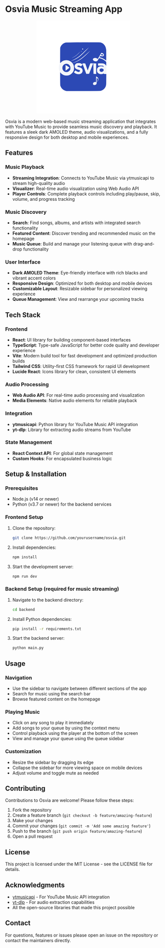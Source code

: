 # Osvia Music Streaming App

<p align="center">
  <img src="public/osvia.svg" alt="Osvia Logo" width="300">
</p>

Osvia is a modern web-based music streaming application that integrates with YouTube Music to provide seamless music discovery and playback. It features a sleek dark AMOLED theme, audio visualizations, and a fully responsive design for both desktop and mobile experiences.

## Features

### Music Playback
- **Streaming Integration**: Connects to YouTube Music via ytmusicapi to stream high-quality audio
- **Visualizer**: Real-time audio visualization using Web Audio API
- **Player Controls**: Complete playback controls including play/pause, skip, volume, and progress tracking

### Music Discovery
- **Search**: Find songs, albums, and artists with integrated search functionality
- **Featured Content**: Discover trending and recommended music on the homepage
- **Music Queue**: Build and manage your listening queue with drag-and-drop functionality

### User Interface
- **Dark AMOLED Theme**: Eye-friendly interface with rich blacks and vibrant accent colors
- **Responsive Design**: Optimized for both desktop and mobile devices
- **Customizable Layout**: Resizable sidebar for personalized viewing experience
- **Queue Management**: View and rearrange your upcoming tracks

## Tech Stack

### Frontend
- **React**: UI library for building component-based interfaces
- **TypeScript**: Type-safe JavaScript for better code quality and developer experience
- **Vite**: Modern build tool for fast development and optimized production builds
- **Tailwind CSS**: Utility-first CSS framework for rapid UI development
- **Lucide React**: Icons library for clean, consistent UI elements

### Audio Processing
- **Web Audio API**: For real-time audio processing and visualization
- **Media Elements**: Native audio elements for reliable playback

### Integration
- **ytmusicapi**: Python library for YouTube Music API integration
- **yt-dlp**: Library for extracting audio streams from YouTube

### State Management
- **React Context API**: For global state management
- **Custom Hooks**: For encapsulated business logic

## Setup & Installation

### Prerequisites
- Node.js (v14 or newer)
- Python (v3.7 or newer) for the backend services

### Frontend Setup
1. Clone the repository:
   ```bash
   git clone https://github.com/yourusername/osvia.git
   ```

2. Install dependencies:
   ```bash
   npm install
   ```

3. Start the development server:
   ```bash
   npm run dev
   ```

### Backend Setup (required for music streaming)
1. Navigate to the backend directory:
   ```bash
   cd backend
   ```

2. Install Python dependencies:
   ```bash
   pip install -r requirements.txt
   ```

3. Start the backend server:
   ```bash
   python main.py
   ```

## Usage

### Navigation
- Use the sidebar to navigate between different sections of the app
- Search for music using the search bar
- Browse featured content on the homepage

### Playing Music
- Click on any song to play it immediately
- Add songs to your queue by using the context menu
- Control playback using the player at the bottom of the screen
- View and manage your queue using the queue sidebar

### Customization
- Resize the sidebar by dragging its edge
- Collapse the sidebar for more viewing space on mobile devices
- Adjust volume and toggle mute as needed

## Contributing

Contributions to Osvia are welcome! Please follow these steps:

1. Fork the repository
2. Create a feature branch (`git checkout -b feature/amazing-feature`)
3. Make your changes
4. Commit your changes (`git commit -m 'Add some amazing feature'`)
5. Push to the branch (`git push origin feature/amazing-feature`)
6. Open a pull request

## License

This project is licensed under the MIT License - see the LICENSE file for details.

## Acknowledgments

- [ytmusicapi](https://github.com/sigma67/ytmusicapi) - For YouTube Music API integration
- [yt-dlp](https://github.com/yt-dlp/yt-dlp) - For audio extraction capabilities
- All the open-source libraries that made this project possible

## Contact

For questions, features or issues please open an issue on the repository or contact the maintainers directly.
